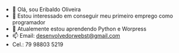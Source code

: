 - 👋 Olá, sou Eribaldo Oliveira
- 👀 Estou interessado em conseguir meu primeiro emprego como programador
- 🌱 Atualemente estou aprendendo Python e Worpress
- 📫 Email: desenvolvedorwebst@gmail.com
- Cel.: 79 98803 5219

<!---
EribaldoOliveira/EribaldoOliveira is a ✨ special ✨ repository because its `README.md` (this file) appears on your GitHub profile.
You can click the Preview link to take a look at your changes.
--->
